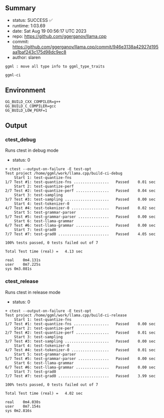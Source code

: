 ## Summary

- status:  SUCCESS ✅
- runtime: 1:03.69
- date:    Sat Aug 19 00:56:17 UTC 2023
- repo:    https://github.com/ggerganov/llama.cpp
- commit:  https://github.com/ggerganov/llama.cpp/commit/946e3138a42927d195aa1baf243c175d98dc9ec8
- author:  slaren
```
ggml : move all type info to ggml_type_traits

ggml-ci
```

## Environment

```
GG_BUILD_CXX_COMPILER=g++
GG_BUILD_C_COMPILER=gcc
GG_BUILD_LOW_PERF=1
```

## Output

### ctest_debug

Runs ctest in debug mode
- status: 0
```
+ ctest --output-on-failure -E test-opt
Test project /home/ggml/work/llama.cpp/build-ci-debug
    Start 1: test-quantize-fns
1/7 Test #1: test-quantize-fns ................   Passed    0.01 sec
    Start 2: test-quantize-perf
2/7 Test #2: test-quantize-perf ...............   Passed    0.04 sec
    Start 3: test-sampling
3/7 Test #3: test-sampling ....................   Passed    0.00 sec
    Start 4: test-tokenizer-0
4/7 Test #4: test-tokenizer-0 .................   Passed    0.02 sec
    Start 5: test-grammar-parser
5/7 Test #5: test-grammar-parser ..............   Passed    0.00 sec
    Start 6: test-llama-grammar
6/7 Test #6: test-llama-grammar ...............   Passed    0.00 sec
    Start 7: test-grad0
7/7 Test #7: test-grad0 .......................   Passed    4.05 sec

100% tests passed, 0 tests failed out of 7

Total Test time (real) =   4.13 sec

real	0m4.131s
user	0m7.225s
sys	0m3.081s
```

### ctest_release

Runs ctest in release mode
- status: 0
```
+ ctest --output-on-failure -E test-opt
Test project /home/ggml/work/llama.cpp/build-ci-release
    Start 1: test-quantize-fns
1/7 Test #1: test-quantize-fns ................   Passed    0.00 sec
    Start 2: test-quantize-perf
2/7 Test #2: test-quantize-perf ...............   Passed    0.01 sec
    Start 3: test-sampling
3/7 Test #3: test-sampling ....................   Passed    0.00 sec
    Start 4: test-tokenizer-0
4/7 Test #4: test-tokenizer-0 .................   Passed    0.01 sec
    Start 5: test-grammar-parser
5/7 Test #5: test-grammar-parser ..............   Passed    0.00 sec
    Start 6: test-llama-grammar
6/7 Test #6: test-llama-grammar ...............   Passed    0.00 sec
    Start 7: test-grad0
7/7 Test #7: test-grad0 .......................   Passed    3.99 sec

100% tests passed, 0 tests failed out of 7

Total Test time (real) =   4.02 sec

real	0m4.030s
user	0m7.154s
sys	0m2.816s
```
